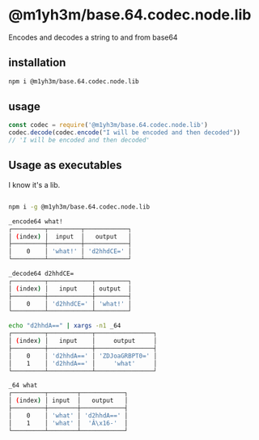 # @m1yh3m/base.64.codec.node.lib

Encodes and decodes a string to and from base64

## installation

```bash
npm i @m1yh3m/base.64.codec.node.lib
```

## usage

```javascript
const codec = require('@m1yh3m/base.64.codec.node.lib')
codec.decode(codec.encode("I will be encoded and then decoded"))
// 'I will be encoded and then decoded'
```

## Usage as executables

I know it's a lib.

```bash

npm i -g @m1yh3m/base.64.codec.node.lib

_encode64 what!
┌─────────┬─────────┬────────────┐
│ (index) │  input  │   output   │
├─────────┼─────────┼────────────┤
│    0    │ 'what!' │ 'd2hhdCE=' │
└─────────┴─────────┴────────────┘

_decode64 d2hhdCE=
┌─────────┬────────────┬─────────┐
│ (index) │   input    │ output  │
├─────────┼────────────┼─────────┤
│    0    │ 'd2hhdCE=' │ 'what!' │
└─────────┴────────────┴─────────┘

echo "d2hhdA==" | xargs -n1 _64
┌─────────┬────────────┬────────────────┐
│ (index) │   input    │     output     │
├─────────┼────────────┼────────────────┤
│    0    │ 'd2hhdA==' │ 'ZDJoaGRBPT0=' │
│    1    │ 'd2hhdA==' │     'what'     │
└─────────┴────────────┴────────────────┘

_64 what
┌─────────┬────────┬────────────┐
│ (index) │ input  │   output   │
├─────────┼────────┼────────────┤
│    0    │ 'what' │ 'd2hhdA==' │
│    1    │ 'what' │  'Â\x16-'  │
└─────────┴────────┴────────────┘


```
